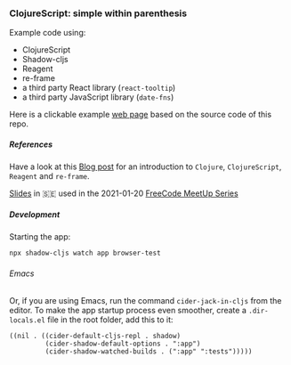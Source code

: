 ### ClojureScript: simple within parenthesis

Example code using:
* ClojureScript
* Shadow-cljs
* Reagent
* re-frame
* a third party React library (`react-tooltip`)
* a third party JavaScript library (`date-fns`)

Here is a clickable example [web page](https://davidvujic.github.io/cljs-hello-world/public/) based on the source code of this repo.

##### References
Have a look at this [Blog post](https://davidvujic.blogspot.com/2021/01/simple-within-parentheses.html) 
for an introduction to `Clojure`, `ClojureScript`, `Reagent` and `re-frame`.

[Slides](https://docs.google.com/presentation/d/1UoB09b2sT3RrZ8L6-ZN9sRGQ8WTnzvI32-M7IXJsEtE/edit?usp=sharing) 
in :sweden: used in the 2021-01-20 [FreeCode MeetUp Series](https://freecode-meetup-series.confetti.events)

##### Development
Starting the app:

``` bash
npx shadow-cljs watch app browser-test
```

###### Emacs
Or, if you are using Emacs, run the command `cider-jack-in-cljs` from the editor. 
To make the app startup process even smoother, create a `.dir-locals.el` file in the root folder, add this to it:

``` emacs-lisp
((nil . ((cider-default-cljs-repl . shadow)
         (cider-shadow-default-options . ":app")
         (cider-shadow-watched-builds . (":app" ":tests")))))
```
